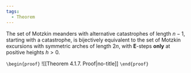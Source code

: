 ```yaml
---
tags:
  - Theorem
---
```

The set of Motzkin meanders with alternative catastrophes of length $n-1$, starting with a catastrophe, is bijectively equivalent to the set of Motzkin excursions with symmetric arches of length $2n$, with **E**-steps **only** at positive heights $h > 0$.

`\begin{proof}`
![[Theorem 4.1.7. Proof|no-title]]
`\end{proof}`
